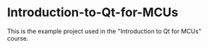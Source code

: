 # Introduction-to-Qt-for-MCUs
This is the example project used in the "Introduction to Qt for MCUs" course.
